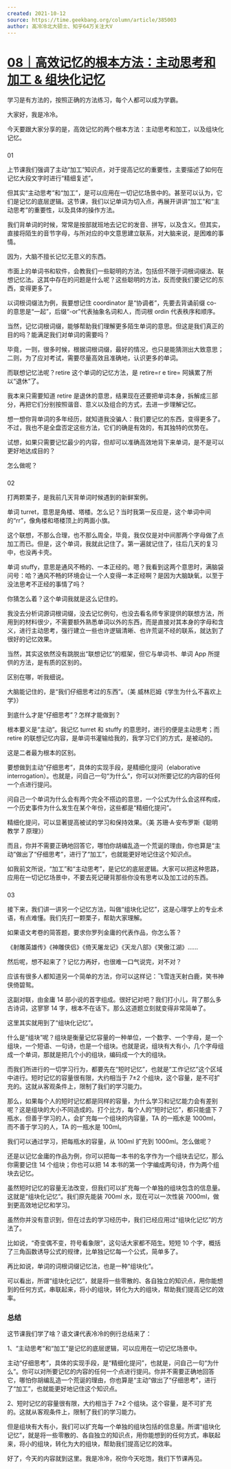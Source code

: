 ```yaml
---
created: 2021-10-12
source: https://time.geekbang.org/column/article/385003
author: 高冷冷北大硕士、知乎64万关注大V
---
```


# [08｜高效记忆的根本方法：主动思考和加工 & 组块化记忆](https://time.geekbang.org/column/article/385003)


学习是有方法的，按照正确的方法练习，每个人都可以成为学霸。

大家好，我是冷冷。

今天要跟大家分享的是，高效记忆的两个根本方法：主动思考和加工，以及组块化记忆。

### 

01

上节课我们强调了主动“加工”知识点，对于提高记忆的重要性，主要描述了如何在记忆大段文字时进行“精细复述”。

但其实“主动思考”和“加工”，是可以应用在一切记忆场景中的。甚至可以认为，它们是记忆的底层逻辑。这节课，我们以记单词为切入点，再展开讲讲“加工”和“主动思考”的重要性，以及具体的操作方法。

我们背单词的时候，常常是按部就班地去记它的发音、拼写，以及含义。但其实，直接将陌生的音节字母，与所对应的中文意思建立联系，对大脑来说，是困难的事情。

因为，大脑不擅长记忆无意义的东西。

市面上的单词书和软件，会教我们一些聪明的方法，包括但不限于词根词缀法、联想记忆法。这其中存在的问题是什么呢？这些聪明的方法，反而使我们要记忆的东西，变得更多了。

以词根词缀法为例，我要想记住 coordinator 是“协调者”，先要去背诵前缀 co- 的意思是“一起”，后缀“-or”代表抽象名词和人，而词根 ordin 代表秩序和顺序。

当然，记忆词根词缀，能够帮助我们理解更多陌生单词的意思。但这是我们真正的目的吗？能满足我们对单词的需要吗？

毕竟，一则，很多时候，根据词根词缀，最好的情况，也只是能猜测出大致意思；二则，为了应对考试，需要尽量高效且准确地，认识更多的单词。

而联想记忆法呢？retire 这个单词的记忆方法，是 retire=r e tire= 阿姨累了所以“退休”了。

我本来只需要知道 retire 是退休的意思，结果现在还要把单词本身，拆解成三部分，再把它们分别按照谐音、意义以及组合的方式，去进一步理解记忆。

想一想你背单词的多年经历，就知道我没骗人：我们要记忆的东西，变得更多了。不过，我也不是全盘否定这些方法，它们的确是有效的，有其独特的优势在。

试想，如果只需要记忆最少的内容，但却可以准确高效地背下来单词，是不是可以更好地达成目的？

怎么做呢？

### 

02

打两颗栗子，是我前几天背单词时候遇到的新鲜案例。

单词 turret，意思是角楼、塔楼。怎么记？当时我第一反应是，这个单词中间的“rr”，像角楼和塔楼顶上的两面小旗。

这个联想，不那么合理，也不那么周全，毕竟，我仅仅是对中间那两个字母做了点加工而已。但是，这个单词，我就此记住了。第一遍就记住了，往后几天的复习中，也没再卡壳。

单词 stuffy，意思是通风不畅的、一本正经的。嗯？我看到这两个意思时，满脑袋问号：哈？通风不畅的环境会让一个人变得一本正经啊？是因为大脑缺氧，以至于没法思考不正经的事情了吗？

你猜怎么着？这个单词我就是这么记住的。

我没去分析词源词根词缀，没去记忆例句，也没去看名师专家提供的联想方法，所用到的材料很少，不需要额外熟悉单词以外的东西，而是直接对其本身的字母和含义，进行主动思考，强行建立一些也许逻辑清晰、也许荒诞不经的联系，就达到了很好的记忆效果。

当然，其实这依然没有跳脱出“联想记忆”的框架，但它与单词书、单词 App 所提供的方法，是有质的区别的。

区别在哪，听我细说。

大脑能记住的，是“我们仔细思考过的东西”。（美 威林厄姆《学生为什么不喜欢上学》）

到底什么才是“仔细思考”？怎样才能做到？

根本要义是“主动”。我记忆 turret 和 stuffy 的意思时，进行的便是主动思考；而 retire 的联想记忆内容，是单词书灌输给我的，我学习它们的方式，是被动的。

这是二者最为根本的区别。

要想做到主动“仔细思考”，具体的实现手段，是精细化提问（elaborative interrogation）。也就是，问自己一句“为什么”，你可以对所要记忆的内容的任何一个点进行提问。

问自己一个单词为什么会有两个完全不搭边的意思，一个公式为什么会这样构成，一个历史事件为什么发生在某个年份，这些都是“精细化提问”。

精细化提问，可以显著提高被试的学习和保持效果。（美 苏珊·A·安布罗斯《聪明教学 7 原理》）

而且，你并不需要正确地回答它，哪怕你胡编乱造一个荒诞的理由，你也算是“主动”做出了“仔细思考”，进行了“加工”，也就能更好地记住这个知识点。

如我前文所说，“加工”和“主动思考”，是记忆的底层逻辑。大家可以把这种思路，应用在一切记忆场景中，不要去死记硬背那些你没有思考以及加工过的东西。

### 

03

接下来，我们讲一讲另一个记忆方法，叫做“组块化记忆”，这是心理学上的专业术语，有点难懂。我们先打一颗栗子，帮助大家理解。

如果语文考卷的简答题，要求你罗列金庸的代表作品，你怎么答？

《射雕英雄传》《神雕侠侣》《倚天屠龙记》《天龙八部》《笑傲江湖》……

然后呢，想不起来了？记忆力再好，也很难一口气说完，对不对？

应该有很多人都知道另一个简单的方法，你可以这样记：飞雪连天射白鹿，笑书神侠倚碧鸳。

这副对联，由金庸 14 部小说的首字组成。很好记对吧？我们打小儿，背了那么多古诗词，这寥寥 14 字，根本不在话下。那么这道题立刻就变得非常简单了。

这里其实就用到了“组块化记忆”。

什么是“组块”呢？组块是衡量记忆容量的一种单位，一个数字、一个字母，是一个组块，一个短语、一句诗，也是一个组块。也就是说，组块有大有小，几个字母组成一个单词，那就是把几个小的组块，编码成一个大的组块。

而我们所进行的一切学习行为，都要先在“短时记忆”，也就是“工作记忆”这个区域中进行。短时记忆的容量很有限，大约相当于 7±2 个组块，这个容量，是不可扩充的。这就从客观条件上，限制了我们的学习能力。

那么，如果每个人的短时记忆都是同样的容量，为什么学习和记忆能力会有差别呢？这是组块的大小不同造成的。打个比方，每个人的“短时记忆”，都只能盛下 7 瓶水，但善于学习的人，会扩充每一个组块的内容量，TA 的一瓶水是 1000ml，而不善于学习的人，TA 的一瓶水是 100ml。

我们可以通过学习，把每瓶水的容量，从 100ml 扩充到 1000ml。怎么做呢？

还是以记忆金庸的作品为例，你可以把每一本书的名字作为一个组块去记忆，那么你需要记住 14 个组块；你也可以把 14 本书的第一个字编成两句诗，作为两个组块去记忆。

虽然短时记忆的容量无法改变，但我们可以扩充每一个单独的组块包含的信息量。这就是“组块化记忆”。我们原先能装 700ml 水，现在可以一次性装 7000ml，做到更高效地记忆和学习。

虽然你并没有意识到，但在过去的学习经历中，我们已经应用过“组块化记忆”的方法了。

比如说，“奇变偶不变，符号看象限”，这句话大家都不陌生。短短 10 个字，概括了三角函数诱导公式的规律，比单独记忆每一个公式，简单多了。

再比如说，单词的词根词缀记忆法，也是一种“组块化”。

可以看出，所谓“组块化记忆”，就是将一些零散的、各自独立的知识点，用你能想到的任何方式，串联起来，将小的组块，转化为大的组块，帮助我们提高记忆的效率。

### 总结

这节课我们学了啥？语文课代表冷冷的例行总结来了：

1、“主动思考”和“加工”是记忆的底层逻辑，可以应用在一切记忆场景中。

主动“仔细思考”，具体的实现手段，是“精细化提问”，也就是，问自己一句“为什么”。你可以对所要记忆的内容的任何一个点进行提问。你并不需要正确地回答它，哪怕你胡编乱造一个荒诞的理由，你也算是“主动”做出了“仔细思考”，进行了“加工”，也就能更好地记住这个知识点。

2、短时记忆的容量很有限，大约相当于 7±2 个组块。这个容量，是不可扩充的。这就从客观条件上，限制了我们的学习能力。

但是组块有大有小，我们可以扩充每一个单独的组块包括的信息量。所谓“组块化记忆”，就是将一些零散的、各自独立的知识点，用你能想到的任何方式，串联起来，将小的组块，转化为大的组块，帮助我们提高记忆的效率。

好了，今天的内容就到这里。我是冷冷，祝你今天吃饱，我们下节课再见。
